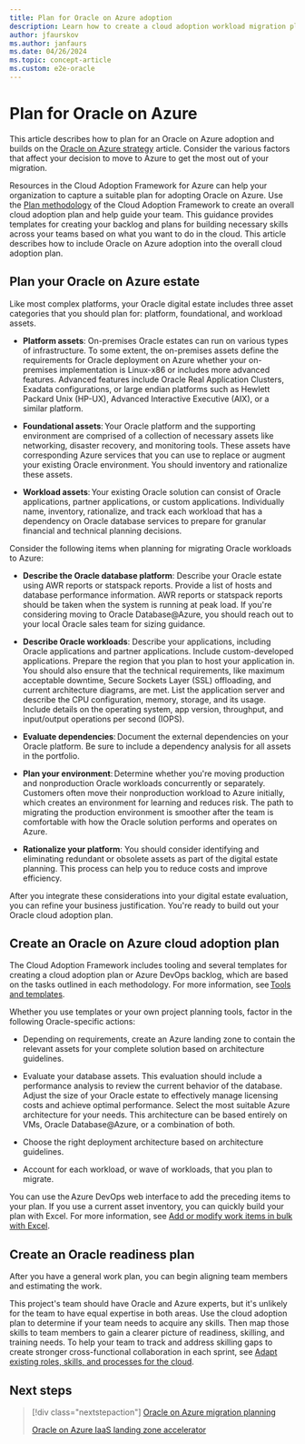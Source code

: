 ```yaml
---
title: Plan for Oracle on Azure adoption
description: Learn how to create a cloud adoption workload migration plan for Oracle on Azure.
author: jfaurskov
ms.author: janfaurs
ms.date: 04/26/2024
ms.topic: concept-article
ms.custom: e2e-oracle
--- 
```


# Plan for Oracle on Azure

This article describes how to plan for an Oracle on Azure adoption and builds on the [Oracle on Azure strategy](oracle-landing-zone-strategy.md) article. Consider the various factors that affect your decision to move to Azure to get the most out of your migration.

Resources in the Cloud Adoption Framework for Azure can help your organization to capture a suitable plan for adopting Oracle on Azure. Use the [Plan methodology](/azure/cloud-adoption-framework/plan) of the Cloud Adoption Framework to create an overall cloud adoption plan and help guide your team. This guidance provides templates for creating your backlog and plans for building necessary skills across your teams based on what you want to do in the cloud. This article describes how to include Oracle on Azure adoption into the overall cloud adoption plan.

## Plan your Oracle on Azure estate

Like most complex platforms, your Oracle digital estate includes three asset categories that you should plan for: platform, foundational, and workload assets.

- **Platform assets**: On-premises Oracle estates can run on various types of infrastructure. To some extent, the on-premises assets define the requirements for Oracle deployment on Azure whether your on-premises implementation is Linux-x86 or includes more advanced features. Advanced features include Oracle Real Application Clusters, Exadata configurations, or large endian platforms such as Hewlett Packard Unix (HP-UX), Advanced Interactive Executive (AIX), or a similar platform.

- **Foundational assets**: Your Oracle platform and the supporting environment are comprised of a collection of necessary assets like networking, disaster recovery, and monitoring tools. These assets have corresponding Azure services that you can use to replace or augment your existing Oracle environment. You should inventory and rationalize these assets.

- **Workload assets**: Your existing Oracle solution can consist of Oracle applications, partner applications, or custom applications. Individually name, inventory, rationalize, and track each workload that has a dependency on Oracle database services to prepare for granular financial and technical planning decisions.

Consider the following items when planning for migrating Oracle workloads to Azure:

- **Describe the Oracle database platform**: Describe your Oracle estate using AWR reports or statspack reports. Provide a list of hosts and database performance information. AWR reports or statspack reports should be taken when the system is running at peak load. If you're considering moving to Oracle Database@Azure, you should reach out to your local Oracle sales team for sizing guidance.

- **Describe Oracle workloads**: Describe your applications, including Oracle applications and partner applications. Include custom-developed applications. Prepare the region that you plan to host your application in. You should also ensure that the technical requirements, like maximum acceptable downtime, Secure Sockets Layer (SSL) offloading, and current architecture diagrams, are met. List the application server and describe the CPU configuration, memory, storage, and its usage. Include details on the operating system, app version, throughput, and input/output operations per second (IOPS).

- **Evaluate dependencies**: Document the external dependencies on your Oracle platform. Be sure to include a dependency analysis for all assets in the portfolio. 

- **Plan your environment**: Determine whether you're moving production and nonproduction Oracle workloads concurrently or separately. Customers often move their nonproduction workload to Azure initially, which creates an environment for learning and reduces risk. The path to migrating the production environment is smoother after the team is comfortable with how the Oracle solution performs and operates on Azure.

- **Rationalize your platform**: You should consider identifying and eliminating redundant or obsolete assets as part of the digital estate planning. This process can help you to reduce costs and improve efficiency.

After you integrate these considerations into your digital estate evaluation, you can refine your business justification. You're ready to build out your Oracle cloud adoption plan.

## Create an Oracle on Azure cloud adoption plan

The Cloud Adoption Framework includes tooling and several templates for creating a cloud adoption plan or Azure DevOps backlog, which are based on the tasks outlined in each methodology. For more information, see [Tools and templates](/azure/cloud-adoption-framework/resources/tools-templates#plan).

Whether you use templates or your own project planning tools, factor in the following Oracle-specific actions:

- Depending on requirements, create an Azure landing zone to contain the relevant assets for your complete solution based on architecture guidelines.

- Evaluate your database assets. This evaluation should include a performance analysis to review the current behavior of the database. Adjust the size of your Oracle estate to effectively manage licensing costs and achieve optimal performance. Select the most suitable Azure architecture for your needs. This architecture can be based entirely on VMs, Oracle Database@Azure, or a combination of both. 

- Choose the right deployment architecture based on architecture guidelines.

- Account for each workload, or wave of workloads, that you plan to migrate.

You can use the Azure DevOps web interface to add the preceding items to your plan. If you use a current asset inventory, you can quickly build your plan with Excel. For more information, see [Add or modify work items in bulk with Excel](/azure/devops/boards/backlogs/office/bulk-add-modify-work-items-excel).

## Create an Oracle readiness plan

After you have a general work plan, you can begin aligning team members and estimating the work.

This project's team should have Oracle and Azure experts, but it's unlikely for the team to have equal expertise in both areas. Use the cloud adoption plan to determine if your team needs to acquire any skills. Then map those skills to team members to gain a clearer picture of readiness, skilling, and training needs. To help your team to track and address skilling gaps to create stronger cross-functional collaboration in each sprint, see [Adapt existing roles, skills, and processes for the cloud](/azure/cloud-adoption-framework/plan/adapt-roles-skills-processes).

## Next steps

> [!div class="nextstepaction"]
> [Oracle on Azure migration planning](oracle-migration-planning.md)
>
> [Oracle on Azure IaaS landing zone accelerator](oracle-landing-zone-accelerator.md)
